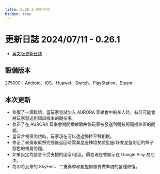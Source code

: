 ```yaml
---
title: 0.26.1 更新內容
hidden: true
---
```

# 更新日誌 2024/07/11 - 0.26.1

- [英文版更新日誌](https://thatgamecompany.helpshift.com/hc/zh-hant/17-sky-children-of-the-light/faq/1335-hotfix---july-11-2024---0-26-1-275000-android-huawei-ios-playstation-steam-switch/)

## 設備版本

<div class="note note-success">
275000：Android、iOS、Huawei、Switch、PlayStation、Steam
</div>

## 本次更新

- 修復了一個錯誤，當玩家嘗試加入 AURORA 音樂會中的某人時，有時可能會將玩家發送到錯誤版本的競技場。
- 修正了在 AURORA 音樂會期間播放歌曲後玩家被發送到競技場隨機位置的問題。
- 當留言視窗開啟時，玩家現在可以透過觸控平移相機。
- 修正了暴風眼獻祭完成後返回時雲巢星座神壇友誼星座/好友星盤附近的桿子顏色的視覺問題。
- 如果設定為語言不受支援的國家/地區，價格現在會顯示在 Google Play 商店中。
- 為即將到來的 SkyFest、二重奏季和凱旋錦標賽做準備的各種修復。
